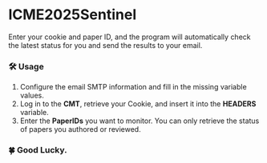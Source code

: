 # ICME2025Sentinel
Enter your cookie and paper ID, and the program will automatically check the latest status for you and send the results to your email.

### 🛠️ Usage
1. Configure the email SMTP information and fill in the missing variable values.
2. Log in to the **CMT**, retrieve your Cookie, and insert it into the **HEADERS** variable.
3. Enter the **PaperIDs** you want to monitor. You can only retrieve the status of papers you authored or reviewed.

### 🍀 Good Lucky.

